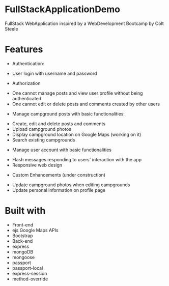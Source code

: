 # FullStackApplicationDemo

FullStack WebApplication inspired by a WebDevelopment Bootcamp by Colt Steele

# Features 
- Authentication:
* User login with username and password

- Authorization
* One cannot manage posts and view user profile without being authenticated
* One cannot edit or delete posts and comments created by other users

- Manage campground posts with basic functionalities:
* Create, edit and delete posts and comments
* Upload campground photos
* Display campground location on Google Maps (working on it)
* Search existing campgrounds
- Manage user account with basic functionalities
* Flash messages responding to users' interaction with the app
* Responsive web design
- Custom Enhancements (under construction) 
* Update campground photos when editing campgrounds
* Update personal information on profile page

# Built with
* Front-end
* ejs Google Maps APIs
* Bootstrap
* Back-end
* express
* mongoDB
* mongoose
* passport
* passport-local
* express-session
* method-override
